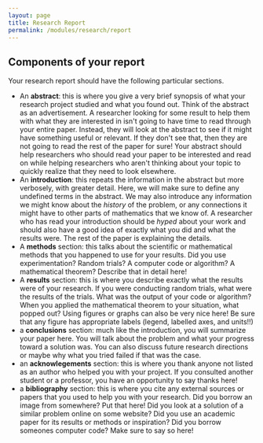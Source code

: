 ```yaml
---
layout: page
title: Research Report
permalink: /modules/research/report
---
```


## Components of your report

Your research report should have the following particular sections.

* An **abstract**: this is where you give a very brief synopsis of what your research project studied and what you found out.  Think of the abstract as an advertisement.  A researcher looking for some result to help them with what they are interested in isn't going to have time to read through your entire paper. Instead, they will look at the abstract to see if it might have something useful or relevant.  If they don't see that, then they are not going to read the rest of the paper for sure!  Your abstract should help researchers who should read your paper to be interested and read on while helping researchers who aren't thinking about your topic to quickly realize that they need to look elsewhere.
* An **introduction**: this repeats the information in the abstract but more verbosely, with greater detail.  Here, we will make sure to define any undefined terms in the abstract.  We may also introduce any information we might know about the *history* of the problem, or any connections it might have to other parts of mathematics that we know of.  A researcher who has read your introduction should be *hyped* about your work and should also have a good idea of exactly what you did and what the results were.  The rest of the paper is explaining the details.
* A **methods** section: this talks about the scientific or mathematical methods that you happened to use for your results.  Did you use experimentation?  Random trials?  A computer code or algorithm?  A mathematical theorem?  Describe that in detail here!
* A **results** section: this is where you describe exactly what the results were of your research.  If you were conducting random trials, what were the results of the trials.  What was the output of your code or algorithm?  When you applied the mathematical theorem to your situation, what popped out?  Using figures or graphs can also be very nice here!  Be sure that any figure has appropriate labels (legend, labelled axes, and units!!)
* a **conclusions** section: much like the introduction, you will summarize your paper here.  You will talk about the problem and what your progress toward a solution was.  You can also discuss future research directions or maybe why what you tried failed if that was the case.
* an **acknowlegements** section: this is where you thank anyone not listed as an author who helped you with your project.  If you consulted another student or a professor, you have an opportunity to say thanks here!
* a **bibliography** section: this is where you cite any external sources or papers that you used to help you with your research.  Did you borrow an image from somewhere?  Put that here!  Did you look at a solution of a similar problem online on some website?  Did you use an academic paper for its results or methods or inspiration?  Did you borrow someones computer code?  Make sure to say so here!



